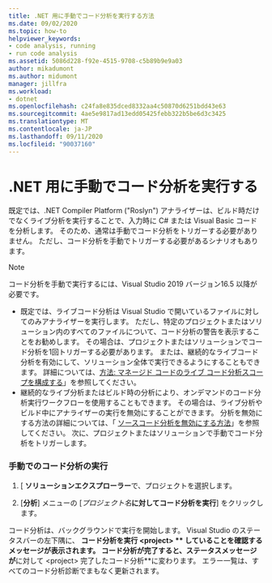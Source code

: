 ```yaml
---
title: .NET 用に手動でコード分析を実行する方法
ms.date: 09/02/2020
ms.topic: how-to
helpviewer_keywords:
- code analysis, running
- run code analysis
ms.assetid: 5086d228-f92e-4515-9708-c5b89b9e9a03
author: mikadumont
ms.author: midumont
manager: jillfra
ms.workload:
- dotnet
ms.openlocfilehash: c24fa8e835dced8332aa4c50870d6251bdd43e63
ms.sourcegitcommit: 4ae5e9817ad13edd05425febb322b5be6d3c3425
ms.translationtype: MT
ms.contentlocale: ja-JP
ms.lasthandoff: 09/11/2020
ms.locfileid: "90037160"
---
```

# <a name="run-code-analysis-manually-for-net"></a>.NET 用に手動でコード分析を実行する
既定では、.NET Compiler Platform ("Roslyn") アナライザーは、ビルド時だけでなくライブ分析を実行することで、入力時に C# または Visual Basic コードを分析します。 そのため、通常は手動でコード分析をトリガーする必要がありません。 ただし、コード分析を手動でトリガーする必要があるシナリオもあります。

> [!NOTE]
> コード分析を手動で実行するには、Visual Studio 2019 バージョン16.5 以降が必要です。

- 既定では、ライブコード分析は Visual Studio で開いているファイルに対してのみアナライザーを実行します。 ただし、特定のプロジェクトまたはソリューション内のすべてのファイルについて、コード分析の警告を表示することをお勧めします。 その場合は、プロジェクトまたはソリューションでコード分析を1回トリガーする必要があります。 または、継続的なライブコード分析を有効にして、ソリューション全体で実行できるようにすることもできます。 詳細については、[方法: マネージド コードのライブ コード分析スコープを構成する](./configure-live-code-analysis-scope-managed-code.md)」を参照してください。
- 継続的なライブ分析またはビルド時の分析により、オンデマンドのコード分析実行ワークフローを使用することもできます。 その場合は、ライブ分析やビルド中にアナライザーの実行を無効にすることができます。 分析を無効にする方法の詳細については、「 [ソースコード分析を無効にする方法](disable-code-analysis.md)」を参照してください。 次に、プロジェクトまたはソリューションで手動でコード分析をトリガーします。

### <a name="run-code-analysis-manually"></a>手動でのコード分析の実行

1. [ **ソリューションエクスプローラー**で、プロジェクトを選択します。

2. [**分析**] メニューの [*プロジェクト名***に対してコード分析を実行**] をクリックします。

コード分析は、バックグラウンドで実行を開始します。 Visual Studio のステータスバーの左下隅に、 **コード分析を実行 \<project> ** していることを確認するメッセージが表示されます。 コード分析が完了すると、ステータスメッセージが**に対して \<project> 完了したコード分析**に変わります。 エラー一覧は、すべてのコード分析診断でまもなく更新されます。
